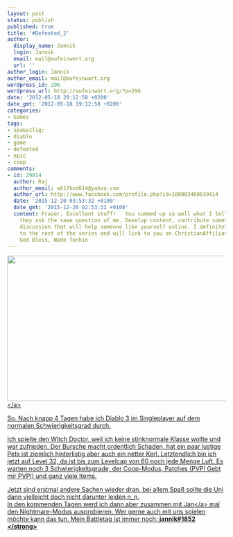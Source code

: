 ```yaml
---
layout: post
status: publish
published: true
title: '#Defeated_2'
author:
  display_name: Jannik
  login: Jannik
  email: mail@aufeinwort.org
  url: ''
author_login: Jannik
author_email: mail@aufeinwort.org
wordpress_id: 296
wordpress_url: http://aufeinwort.org/?p=296
date: '2012-05-18 20:12:58 +0200'
date_gmt: '2012-05-18 19:12:58 +0200'
categories:
- Games
tags:
- spa&szlig;
- diablo
- game
- defeated
- epic
- coop
comments:
- id: 29014
  author: Raj
  author_email: w617knd614@yahoo.com
  author_url: http://www.facebook.com/profile.php?id=100003469639414
  date: '2015-12-20 03:53:32 +0100'
  date_gmt: '2015-12-20 02:53:32 +0100'
  content: Fraser, Excellent stuff!   You summed up so well what I tell plepoe when
    they ask the same question of me. Develop content, contribute something to the
    discussion that will help someone like yourself online. I definitely look forward
    to the rest of the series and will link to you on ChristianAffiliateMarketers.com
    God Bless, Wade Tonkin
---
```

<p><a href="http:&#47;&#47;res.cloudinary.com&#47;aufeinwort-org&#47;image&#47;upload&#47;v1382562789&#47;Bildschirmfoto-2012-05-18-um-20_39_59-e1337367526864_y01ohu.png"><img src="http:&#47;&#47;res.cloudinary.com&#47;aufeinwort-org&#47;image&#47;upload&#47;h_291,w_696&#47;v1382562789&#47;Bildschirmfoto-2012-05-18-um-20_39_59-e1337367526864_y01ohu.png" alt="" title="Bildschirmfoto 2012-05-18 um 20.39.59" width="800" height="335" class="aligncenter size-large wp-image-297" &#47;><&#47;a></p>
<p>So. Nach knapp 4 Tagen habe ich Diablo 3 im Singleplayer auf dem normalen Schwierigkeitsgrad durch. </p>
<p>Ich spielte den Witch Doctor, weil ich keine stinknormale Klasse wollte und war zufrieden. Der Bursche macht ordentlich Schaden, hat ein paar lustige Pets ist ziemlich hinterlistig aber auch ein netter Kerl. Letztendlich bin ich jetzt auf Level 32, da ist bis zum Levelcap von 60 noch jede Menge Luft. Es warten noch 3 Schwierigkeitsgrade, der Coop-Modus, Patches (PVP! Gebt mir PVP!) und ganz viele Items.</p>
<p>Jetzt sind erstmal andere Sachen wieder dran, bei allem Spa&szlig; sollte die Uni dann vielleicht doch nicht darunter leiden n_n.<br />
In den kommenden Tagen werd ich dann aber zusammen mit <a href="http:&#47;&#47;www.skyfighter.net&#47;2012&#47;05&#47;diablo-3&#47;">Jan<&#47;a> mal den Nightmare-Modus ausprobieren. Wer gerne auch mit uns spielen m&ouml;chte kann das tun. Mein Battletag ist immer noch: <strong>jannik#1852 <&#47;strong></p>
